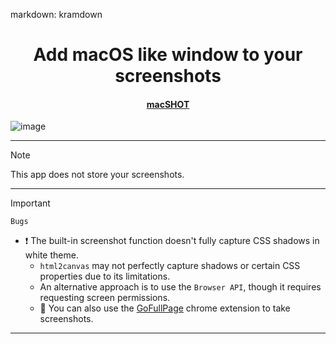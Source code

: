markdown: kramdown


<h1 align="center">Add macOS like window to your screenshots</h1>

<h4 align="center">
  <a href="https://cursed-hacker.github.io/macSHOT/" target="_blank">
    macSHOT
  </a>
</h4>

![image](https://github.com/user-attachments/assets/836cac47-806d-4378-9f59-ce0929da6649)

----------------------

> [!NOTE]
> This app does not store your screenshots.

----------------------

> [!IMPORTANT]
>  ```Bugs```
>	-	❗ The built-in screenshot function doesn't fully capture CSS shadows in white theme.
>		-	```html2canvas```  may not perfectly capture shadows or certain CSS properties due to its limitations.
>		-	An alternative approach is to use the ```Browser API```, though it requires requesting screen permissions.
>		-	🔹 You can also use the <a href="https://shorturl.at/SS4Sb" target="_blank">GoFullPage</a> chrome extension to take screenshots.

----------------------
